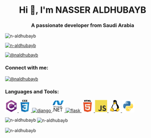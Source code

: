 <h1 align="center">Hi 👋, I'm NASSER ALDHUBAYB</h1>
<h3 align="center">A passionate developer from Saudi Arabia</h3>

<p align="left"> <img src="https://komarev.com/ghpvc/?username=n-aldhubayb&label=Profile%20views&color=0e75b6&style=flat" alt="n-aldhubayb" /> </p>

<p align="left"> <a href="https://github.com/ryo-ma/github-profile-trophy"><img src="https://github-profile-trophy.vercel.app/?username=n-aldhubayb" alt="n-aldhubayb" /></a> </p>

<p align="left"> <a href="https://twitter.com/@naldhubayb" target="blank"><img src="https://img.shields.io/twitter/follow/@naldhubayb?logo=twitter&style=for-the-badge" alt="@naldhubayb" /></a> </p>

<h3 align="left">Connect with me:</h3>
<p align="left">
<a href="https://twitter.com/@naldhubayb" target="blank"><img align="center" src="https://raw.githubusercontent.com/rahuldkjain/github-profile-readme-generator/master/src/images/icons/Social/twitter.svg" alt="@naldhubayb" height="30" width="40" /></a>
</p>

<h3 align="left">Languages and Tools:</h3>
<p align="left"> <a href="https://www.w3schools.com/cs/" target="_blank" rel="noreferrer"> <img src="https://raw.githubusercontent.com/devicons/devicon/master/icons/csharp/csharp-original.svg" alt="csharp" width="40" height="40"/> </a> <a href="https://www.w3schools.com/css/" target="_blank" rel="noreferrer"> <img src="https://raw.githubusercontent.com/devicons/devicon/master/icons/css3/css3-original-wordmark.svg" alt="css3" width="40" height="40"/> </a> <a href="https://www.djangoproject.com/" target="_blank" rel="noreferrer"> <img src="https://cdn.worldvectorlogo.com/logos/django.svg" alt="django" width="40" height="40"/> </a> <a href="https://dotnet.microsoft.com/" target="_blank" rel="noreferrer"> <img src="https://raw.githubusercontent.com/devicons/devicon/master/icons/dot-net/dot-net-original-wordmark.svg" alt="dotnet" width="40" height="40"/> </a> <a href="https://flask.palletsprojects.com/" target="_blank" rel="noreferrer"> <img src="https://www.vectorlogo.zone/logos/pocoo_flask/pocoo_flask-icon.svg" alt="flask" width="40" height="40"/> </a> <a href="https://www.w3.org/html/" target="_blank" rel="noreferrer"> <img src="https://raw.githubusercontent.com/devicons/devicon/master/icons/html5/html5-original-wordmark.svg" alt="html5" width="40" height="40"/> </a> <a href="https://developer.mozilla.org/en-US/docs/Web/JavaScript" target="_blank" rel="noreferrer"> <img src="https://raw.githubusercontent.com/devicons/devicon/master/icons/javascript/javascript-original.svg" alt="javascript" width="40" height="40"/> </a> <a href="https://www.linux.org/" target="_blank" rel="noreferrer"> <img src="https://raw.githubusercontent.com/devicons/devicon/master/icons/linux/linux-original.svg" alt="linux" width="40" height="40"/> </a> <a href="https://www.python.org" target="_blank" rel="noreferrer"> <img src="https://raw.githubusercontent.com/devicons/devicon/master/icons/python/python-original.svg" alt="python" width="40" height="40"/> </a> </p>

<p><img align="left" src="https://github-readme-stats.vercel.app/api/top-langs?username=n-aldhubayb&show_icons=true&locale=en&layout=compact" alt="n-aldhubayb" /></p>

<p>&nbsp;<img align="center" src="https://github-readme-stats.vercel.app/api?username=n-aldhubayb&show_icons=true&locale=en" alt="n-aldhubayb" /></p>

<p><img align="center" src="https://github-readme-streak-stats.herokuapp.com/?user=n-aldhubayb&" alt="n-aldhubayb" /></p>
